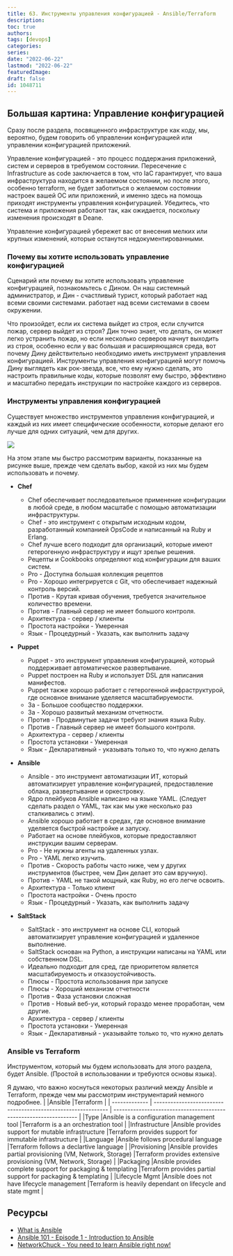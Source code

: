 ```yaml
---
title: 63. Инструменты управления конфигурацией - Ansible/Terraform
description: 
toc: true
authors:
tags: [devops]
categories:
series: 
date: "2022-06-22"
lastmod: "2022-06-22"
featuredImage:
draft: false
id: 1048711
---
```

## Большая картина: Управление конфигурацией

Сразу после раздела, посвященного инфраструктуре как коду, мы, вероятно, будем говорить об управлении конфигурацией или управлении конфигурацией приложений. 

Управление конфигурацией - это процесс поддержания приложений, систем и серверов в требуемом состоянии. Пересечение с Infrastructure as code заключается в том, что IaC гарантирует, что ваша инфраструктура находится в желаемом состоянии, но после этого, особенно terraform, не будет заботиться о желаемом состоянии настроек вашей ОС или приложений, и именно здесь на помощь приходят инструменты управления конфигурацией. Убедитесь, что система и приложения работают так, как ожидается, поскольку изменения происходят в Deane. 

Управление конфигурацией убережет вас от внесения мелких или крупных изменений, которые останутся недокументированными. 

### Почему вы хотите использовать управление конфигурацией

Сценарий или почему вы хотите использовать управление конфигурацией, познакомьтесь с Дином. Он наш системный администратор, и Дин - счастливый турист, который работает над всеми своими системами.
работает над всеми системами в своем окружении. 

Что произойдет, если их система выйдет из строя, если случится пожар, сервер выйдет из строя? Дин точно знает, что делать, он может легко устранить пожар, но если несколько серверов начнут выходить из строя, особенно если у вас большая и расширяющаяся среда, вот почему Дину действительно необходимо иметь инструмент управления конфигурацией. Инструменты управления конфигурацией могут помочь Дину выглядеть как рок-звезда, все, что ему нужно сделать, это настроить правильные коды, которые позволят ему быстро, эффективно и масштабно передать инструкции по настройке каждого из серверов. 


### Инструменты управления конфигурацией 

Существует множество инструментов управления конфигурацией, и каждый из них имеет специфические особенности, которые делают его лучше для одних ситуаций, чем для других. 

![](../images/Day63_config1.png?v1)

На этом этапе мы быстро рассмотрим варианты, показанные на рисунке выше, прежде чем сделать выбор, какой из них мы будем использовать и почему. 

- **Chef**
  - Chef обеспечивает последовательное применение конфигурации в любой среде, в любом масштабе с помощью автоматизации инфраструктуры. 
  - Chef - это инструмент с открытым исходным кодом, разработанный компанией OpsCode и написанный на Ruby и Erlang.
  - Chef лучше всего подходит для организаций, которые имеют гетерогенную инфраструктуру и ищут зрелые решения. 
  - Рецепты и Cookbooks определяют код конфигурации для ваших систем. 
  - Pro - Доступна большая коллекция рецептов
  - Pro - Хорошо интегрируется с Git, что обеспечивает надежный контроль версий.
  - Против - Крутая кривая обучения, требуется значительное количество времени. 
  - Против - Главный сервер не имеет большого контроля. 
  - Архитектура - сервер / клиенты 
  - Простота настройки - Умеренная
  - Язык - Процедурный - Указать, как выполнить задачу
- **Puppet**
  - Puppet - это инструмент управления конфигурацией, который поддерживает автоматическое развертывание. 
  - Puppet построен на Ruby и использует DSL для написания манифестов. 
  - Puppet также хорошо работает с гетерогенной инфраструктурой, где основное внимание уделяется масштабируемости.  
  - За - Большое сообщество поддержки. 
  - За - Хорошо развитый механизм отчетности. 
  - Против - Продвинутые задачи требуют знания языка Ruby.
  - Против - Главный сервер не имеет большого контроля. 
  - Архитектура - сервер / клиенты 
  - Простота установки - Умеренная
  - Язык - Декларативный - указывать только то, что нужно делать
  
- **Ansible**
  - Ansible - это инструмент автоматизации ИТ, который автоматизирует управление конфигурацией, предоставление облака, развертывание и оркестровку. 
  - Ядро плейбуков Ansible написано на языке YAML. (Следует сделать раздел о YAML, так как мы уже несколько раз сталкивались с этим).
  - Ansible хорошо работает в средах, где основное внимание уделяется быстрой настройке и запуску. 
  - Работает на основе плейбуков, которые предоставляют инструкции вашим серверам.
  - Pro - Не нужны агенты на удаленных узлах.
  - Pro - YAML легко изучить. 
  - Против - Скорость работы часто ниже, чем у других инструментов (быстрее, чем Дин делает это сам вручную).
  - Против - YAML не такой мощный, как Ruby, но его легче освоить. 
  - Архитектура - Только клиент
  - Простота настройки - Очень просто  
  - Язык - Процедурный - Указать, как выполнить задачу

- **SaltStack**
  - SaltStack - это инструмент на основе CLI, который автоматизирует управление конфигурацией и удаленное выполнение. 
  - SaltStack основан на Python, а инструкции написаны на YAML или собственном DSL. 
  - Идеально подходит для сред, где приоритетом является масштабируемость и отказоустойчивость. 
  - Плюсы - Простота использования при запуске 
  - Плюсы - Хороший механизм отчетности 
  - Против - Фаза установки сложная
  - Против - Новый веб-уи, который гораздо менее проработан, чем другие. 
  - Архитектура - сервер / клиенты
  - Простота установки - Умеренная
  - Язык - Декларативный - указывайте только то, что нужно делать

### Ansible vs Terraform

Инструментом, который мы будем использовать для этого раздела, будет Ansible. (Простой в использовании и требуются основы языка).

Я думаю, что важно коснуться некоторых различий между Ansible и Terraform, прежде чем мы рассмотрим инструментарий немного подробнее. |               |Ansible                                                        |Terraform                                                          |
| ------------- | ------------------------------------------------------------- | ----------------------------------------------------------------- |
|Type           |Ansible is a configuration management tool                     |Terraform is a an orchestration tool                               |
|Infrastructure |Ansible provides support for mutable infrastructure            |Terraform provides support for immutable infrastructure            |
|Language       |Ansible follows procedural language                            |Terraform follows a declartive language                            |
|Provisioning   |Ansible provides partial provisioning (VM, Network, Storage)   |Terraform provides extensive provisioning (VM, Network, Storage)   |
|Packaging      |Ansible provides complete support for packaging & templating   |Terraform provides partial support for packaging & templating      |
|Lifecycle Mgmt |Ansible does not have lifecycle management                     |Terraform is heavily  dependant on lifecycle and state mgmt        |


## Ресурсы 

- [What is Ansible](https://www.youtube.com/watch?v=1id6ERvfozo)
- [Ansible 101 - Episode 1 - Introduction to Ansible](https://www.youtube.com/watch?v=goclfp6a2IQ)
- [NetworkChuck - You need to learn Ansible right now!](https://www.youtube.com/watch?v=5hycyr-8EKs&t=955s)
